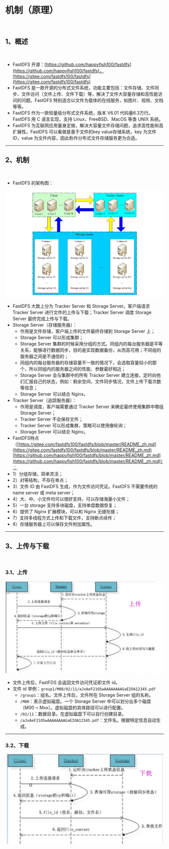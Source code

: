 # 机制（原理）

<br/>

## 1、概述

<br/>

- FastDFS 开源：[https://github.com/happyfish100/fastdfs](https://github.com/happyfish100/fastdfs)，[https://gitee.com/fastdfs100/fastdfs](https://gitee.com/fastdfs100/fastdfs)
- FastDFS 是一款开源的分布式文件系统，功能主要包括：文件存储、文件同步、文件访问（文件上传、文件下载）等，解决了文件大容量存储和高性能访问的问题。FastDFS 特别适合以文件为载体的在线服务，如图片、视频、文档等等。
- FastDFS 作为一款轻量级分布式文件系统，版本 V6.01 代码量6.3万行。FastDFS 用 C 语言实现，支持 Linux、FreeBSD、MacOS 等类 UNIX 系统。
- FastDFS 为互联网应用量身定做，解决大容量文件存储问题，追求高性能和高扩展性。FastDFS 可以看做是基于文件的key value存储系统，key 为文件 ID，value 为文件内容，因此称作分布式文件存储服务更为合适。

---

## 2、机制

<br/>

- FastDFS 的架构图：



![1](cba686c4-3491-462a-b6cc-2556bedbfe6a/1.png)



- FastDFS 大致上分为 Tracker Server 和 Storage Server。客户端请求 Tracker Server 进行文件的上传与下载；Tracker Server 调度 Storage Server 最终完成上传与下载。
- Storage Server（存储服务器）：
  - 作用是文件存储，客户端上传的文件最终存储到 Storage Server 上；
  - Storage Server 可以形成集群；
  - Storage Server 集群的时候采用分组的方式。同组内的每台服务器是平等关系，能够进行数据同步，目的是实现数据备份，从而高可用；不同组的服务器之间是不通信的；
  - 同组内的每台服务器的存储容量不一致的情况下，会选取容量较小的那个，所以同组内的服务器之间的性能、参数最好相近；
  - Storage Server 会与集群中的所有 Tracker Server 建立连接，定时向他们汇报自己的状态，例如：剩余空间，文件同步情况，文件上传下载次数等信息；
  - Storage Server 可以结合 Nginx。
- Tracker Server（追踪服务器）：
  - 作用是调度，客户端需要通过 Tracker Server 来确定最终使用集群中哪组 Storage Server；
  - Tracker Server 不会保存文件；
  - Tracker Server 可以形成集群，策略可以使用像轮询；
  - Storage Server 可以结合 Nginx。
-   FastDFS特点（[https://gitee.com/fastdfs100/fastdfs/blob/master/README_zh.md](https://gitee.com/fastdfs100/fastdfs/blob/master/README_zh.md) [https://github.com/happyfish100/fastdfs/blob/master/README_zh.md](https://github.com/happyfish100/fastdfs/blob/master/README_zh.md)）：
  - 1）分组存储，简单灵活；
  - 2）对等结构，不存在单点；
  - 3）文件 ID 由 FastDFS 生成，作为文件访问凭证。FastDFS 不需要传统的 name server 或 meta server；
  - 4）大、中、小文件均可以很好支持，可以存储海量小文件；
  - 5）一台 storage 支持多块磁盘，支持单盘数据恢复；
  - 6）提供了 Nginx 扩展模块，可以和 Nginx 无缝衔接；
  - 7）支持多线程方式上传和下载文件，支持断点续传；
  - 8）存储服务器上可以保存文件附加属性。

---

## 3、上传与下载

<br/>

### 3.1、上传



![2](cba686c4-3491-462a-b6cc-2556bedbfe6a/2.png)



- 文件上传后，FastFDS 会返回文件访问凭证即文件 id。
- 文件 id 举例：`group1/M00/02/11/aJxAeF21O5wAAAAAAAAGaEIOA12345.pdf`
  - `/group1`：组名。文件上传后，文件所在 Storage Server 组的名称。
  - `/M00`：表示虚拟磁盘。一个 Storage Server 中可以划分出多个磁盘（M00 ~ Mxx）。虚拟磁盘的具体路径可以进行配置。
  - `/02/11`：数据目录。在虚拟磁盘下可以自行创建目录。
  - `/aJxAeF21O5wAAAAAAAAGaEIOA12345.pdf`：文件名。根据特定信息自动生成。

---

### 3.2、下载



![3](cba686c4-3491-462a-b6cc-2556bedbfe6a/3.png)